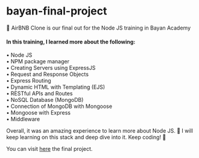 # bayan-final-project
🌄 AirBNB Clone is our final out for the Node JS training in Bayan Academy

<h4>In this training, I learned more about the following: </h4>

• Node JS <br>
• NPM package manager <br>
• Creating Servers using ExpressJS <br>
• Request and Response Objects <br>
• Express Routing <br>
• Dynamic HTML with Templating (EJS) <br>
• RESTful APIs and Routes <br>
• NoSQL Database (MongoDB) <br>
• Connection of MongoDB with Mongoose <br>
• Mongoose with Express <br>
• Middleware <br>

Overall, it was an amazing experience to learn more about Node JS. 🤝 I will keep learning on this stack and deep dive into it. Keep coding! 💪

You can visit <a href="https://bayan-synbnb.onrender.com/">here</a> the final project.
